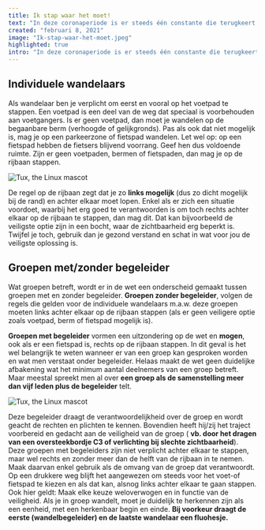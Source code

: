 ```yaml
---
title: Ik stap waar het moet!
text: "In deze coronaperiode is er steeds één constante die terugkeert : wandelen! Wandelen is in, wandelen is hot. Maar stap je nu beter links…"
created: "februari 8, 2021"
image: "Ik-stap-waar-het-moet.jpeg"
highlighted: true
intro: "In deze coronaperiode is er steeds één constante die terugkeert : wandelen! Wandelen is in, wandelen is hot. Maar stap je nu beter links of rechts in de rijrichting, mag je met 2 naast elkaar wandelen, waar wandel je als er geen voetpad is. Rond VEILIG WANDELEN bestaat soms heel wat verwarring. Tal van zaken die vragen om enige duidelijkheid. Ook de media schenkt de laatste tijd veel aandacht aan het wandelgebeuren."
---
```


## Individuele wandelaars
Als wandelaar ben je verplicht om eerst en vooral op het voetpad te stappen. Een voetpad is een deel van de weg dat speciaal is voorbehouden aan voetgangers. Is er geen voetpad, dan moet je wandelen op de begaanbare berm (verhoogde of gelijkgronds). Pas als ook dat niet mogelijk is, mag je op een parkeerzone of fietspad wandelen. Let wel op: op een fietspad hebben de fietsers blijvend voorrang. Geef hen dus voldoende ruimte. Zijn er geen voetpaden, bermen of fietspaden, dan mag je op de rijbaan stappen.

![Tux, the Linux mascot](../../images/blog2-extra-image.jpeg)

De regel op de rijbaan zegt dat je zo **links mogelijk** (dus zo dicht mogelijk bij de rand) en achter elkaar moet lopen. Enkel als er zich een situatie voordoet, waarbij het erg goed te verantwoorden is om toch rechts achter elkaar op de rijbaan te stappen, dan mag dit. Dat kan bijvoorbeeld de veiligste optie zijn in een bocht, waar de zichtbaarheid erg beperkt is. Twijfel je toch, gebruik dan je gezond verstand en schat in wat voor jou de veiligste oplossing is.

## Groepen met/zonder begeleider
Wat groepen betreft, wordt er in de wet een onderscheid gemaakt tussen groepen met en zonder begeleider. **Groepen zonder begeleider**, volgen de regels die gelden voor de individuele wandelaars m.a.w. deze groepen moeten links achter elkaar op de rijbaan stappen (als er geen veiligere optie zoals voetpad, berm of fietspad mogelijk is).

**Groepen met begeleider** vormen een uitzondering op de wet en **mogen**, ook als er een fietspad is, rechts op de rijbaan stappen. In dit geval is het wel belangrijk te weten wanneer er van een groep kan gesproken worden en wat men verstaat onder begeleider. Helaas maakt de wet geen duidelijke afbakening wat het minimum aantal deelnemers van een groep betreft. Maar meestal spreekt men al over **een groep als de samenstelling meer dan vijf leden plus de begeleider** telt.

![Tux, the Linux mascot](../../images/blog2-extra-image2.jpeg)

Deze begeleider draagt de verantwoordelijkheid over de groep en wordt geacht de rechten en plichten te kennen. Bovendien heeft hij/zij het traject voorbereid en gedacht aan de veiligheid van de groep ( **vb. door het dragen van een oversteekbordje C3 of verlichting bij slechte zichtbaarheid**). Deze groepen met begeleiders zijn niet verplicht achter elkaar te stappen, maar wel rechts en zonder meer dan de helft van de rijbaan in te nemen. Maak daarvan enkel gebruik als de omvang van de groep dat verantwoordt. Op een drukkere weg blijft het aangewezen om steeds voor het voet-of fietspad te kiezen en als dat kan, alsnog links achter elkaar te gaan stappen. Ook hier geldt: Maak elke keuze weloverwogen en in functie van de veiligheid. Als je in groep wandelt, moet je duidelijk te herkennen zijn als een eenheid, met een herkenbaar begin en einde. **Bij voorkeur draagt de eerste (wandelbegeleider) en de laatste wandelaar een fluohesje.**
